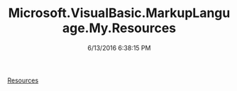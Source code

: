 ﻿---
title: Microsoft.VisualBasic.MarkupLanguage.My.Resources
date: 6/13/2016 6:38:15 PM
---

[Resources](T-Microsoft.VisualBasic.MarkupLanguage.My.Resources.Resources.html)

